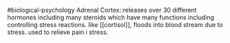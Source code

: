 #biological-psychology 
Adrenal Cortex::releases over 30 different hormones including many steroids which have many functions including controlling stress reactions. like [[cortisol]], floods into blood stream due to stress. used to relieve pain i stress. 